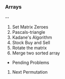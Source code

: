 
### Arrays
--
1. Set Matrix Zeroes
2. Pascals-triangle
3. Kadane's Algorithm
4. Stock Buy and Sell
5. Rotate the matrix
6. Merge two sorted array

- Pending Problems
1. Next Permutation
